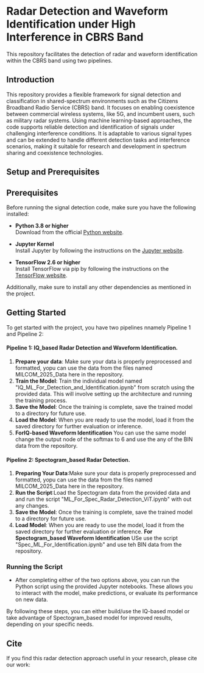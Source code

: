 # Radar Detection and Waveform Identification under High Interference in CBRS Band
This repository facilitates the detection of radar and waveform identification within the CBRS band using two pipelines.
## Introduction
This repository provides a flexible framework for signal detection and classification in shared-spectrum environments such as the Citizens Broadband Radio Service (CBRS) band. It focuses on enabling coexistence between commercial wireless systems, like 5G, and incumbent users, such as military radar systems. Using machine learning-based approaches, the code supports reliable detection and identification of signals under challenging interference conditions. It is adaptable to various signal types and can be extended to handle different detection tasks and interference scenarios, making it suitable for research and development in spectrum sharing and coexistence technologies.

## Setup and Prerequisites
## Prerequisites

Before running the signal detection code, make sure you have the following installed:

- **Python 3.8 or higher**  
  Download from the official [Python website](https://www.python.org/downloads/).

- **Jupyter Kernel**  
  Install Jupyter by following the instructions on the [Jupyter website](https://jupyter.org/install).

- **TensorFlow 2.6 or higher**  
  Install TensorFlow via pip by following the instructions on the [TensorFlow website](https://www.tensorflow.org/install).

Additionally, make sure to install any other dependencies as mentioned in the project.


## Getting Started

To get started with the project, you have two pipelines nnamely Pipeline 1  and Pipeline 2:
#### Pipeline 1: IQ_based Radar Detection and Waveform Identification.
1. **Prepare your data**: Make sure your data is properly preprocessed and formatted, yopu can use the data from the files named MILCOM_2025_Data here in the repository.
2. **Train the Model**: Train the individual model named "IQ_ML_For_Detection_and_Identification.ipynb" from scratch using the provided data. This will involve setting up the architecture and running the training process.
3. **Save the Model**: Once the training is complete, save the trained model to a directory for future use.
4. **Load the Model**: When you are ready to use the model, load it from the saved directory for further evaluation or inference.
5. **ForIQ-based Waveform Identification** You can use the same model change the output node of the softmax to 6 and use the any of the BIN data from the repository. 

#### Pipeline 2: Spectogram_based Radar Detection.
1. **Preparing Your Data**:Make sure your data is properly preprocessed and formatted, yopu can use the data from the files named MILCOM_2025_Data here in the repository.
2. **Run the Script**:Load the Spectogram data from the provided data and and run the script "ML_For_Spec_Radar_Detection_ViT.ipynb" with out any changes.
3. **Save the Model**: Once the training is complete, save the trained model to a directory for future use.
4. **Load Model**: When you are ready to use the model, load it from the saved directory for further evaluation or inference.
**For Spectogram_based Waveform Identification** USe  use the script "Spec_ML_For_Identification.ipynb" and use teh BIN data from the repository. 


### Running the Script
- After completing either of the two options above, you can run the Python script using the provided Jupyter notebooks. These allows you to interact with the model, make predictions, or evaluate its performance on new data.

By following these steps, you can either build/use the IQ-based model or take advantage of Spectogram_based model for improved results, depending on your specific needs.


## Cite

If you find this radar detection approach useful in your research, please cite our work:
